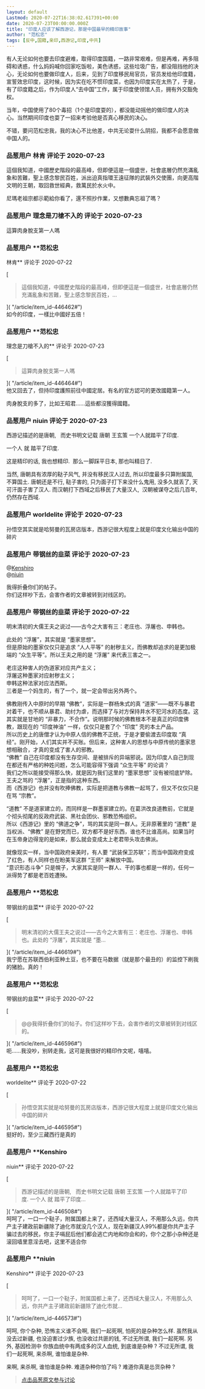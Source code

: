 ```yaml
---
layout: default
Lastmod: 2020-07-22T16:38:02.617391+00:00
date: 2020-07-23T00:00:00.000Z
title: "印度人应该了解西游记，那是中国最早的精印故事"
author: "范松忠"
tags: [反中,国籍,亲印,西游记,印度,中共]
---
```


有人无论如何也要去印度避难，取得印度国籍，一路非常艰难，但是再难，再多阻碍和诱惑，什么妈妈喊你回家吃饭啦，美色诱惑，这些垃圾广告，都没阻挡他的决心，无论如何也要做印度人，后来，见到了印度移民局官员，官员发给他印度籍，宣誓效忠印度，这时候，因为实在吃不惯印度菜，也因为印度实在太热了，于是，有了印度籍之后，作为印度人“去中国”工作，属于印度使领馆人员，拥有外交豁免权。  
  
当年，中国使用了80个毒招（1个是印度耍的），都没能动摇他的做印度人的决心。当然期间印度也耍了一招来考验他是否真心移民的决心。  
  
不错，要问范松忠我，我的决心不比他差，中共无论耍什么阴招，我都不会愿意做中国人的。

            
### 品葱用户 **林肯** 评论于 2020-07-23
        
這個我知道，中國歷史階段的最高峰，但即便這是一個盛世，社會底層仍然充滿亂象和苦難，聖上感念黎民百姓，派出迫真指環王遠征隊的武裝外交使團，向更高階文明的王朝，取回救世經典，救萬民於水火中。  
  
尼瑪老祖宗都示範給你看了，還不照抄作業，又想數典忘祖了嗎？
        


            
### 品葱用户 **理念是刀槍不入的** 评论于 2020-07-23
        
這算肉身脫支第一人嗎
        


            
### 品葱用户 **范松忠 
林肯** 评论于 2020-07-22
        
[

> 這個我知道，中國歷史階段的最高峰，但即便這是一個盛世，社會底層仍然充滿亂象和苦難，聖上感念黎民百姓，...

]( "/article/item_id-446462#")  
如今的印度，一樣比中國好五倍！
        


            
### 品葱用户 **范松忠 
理念是刀槍不入的** 评论于 2020-07-23
        
[

> 這算肉身脫支第一人嗎

]( "/article/item_id-446464#")  
他又回去了，但持印度護照前往中國定居。有名的官方認可的更改國籍第一人。  
  
肉身脫支的多了，比如王昭君……這些都沒獲得國籍。
        


            
### 品葱用户 **niuin** 评论于 2020-07-23
        
西游记描述的是唐朝,   而史书明文记载 唐朝 王玄策 一个人就踏平了印度.   
  
一个人 就 踏平了印度.   
  
这是精印的话, 我也想精印.  那么一脚踩平日本, 那也叫精日了.   
  
当然, 唐朝具有浓厚的鞑子风气, 并没有移民汉人过去, 所以印度最多只算附属国, 不算国土. 唐朝还是不行, 鞑子害的, 只为面子打下来没什么鬼用, 没多久就丢了, 天可汗面子害了汉人. 而汉朝打下西域之后移民了大量汉人,  汉朝被谋夺之后几百年, 仍然存在西域.
        


            
### 品葱用户 **worldelite** 评论于 2020-07-23
        
孙悟空其实就是哈努曼的瓦房店版本，西游记很大程度上就是印度文化输出中国的碎片
        


            
### 品葱用户 **带钢丝的韭菜** 评论于 2020-07-23
        
@[Kenshiro](https://pincong.rocks/people/Kenshiro "https://pincong.rocks/people/Kenshiro")  
@[niuin](https://pincong.rocks/people/niuin "https://pincong.rocks/people/niuin")  
  
我得折叠你们的帖子。  
你们这样吵下去，会害作者的文章被转到对线区的。
        


            
### 品葱用户 **带钢丝的韭菜** 评论于 2020-07-22
        
明末清初的大儒王夫之说过——古今之大害有三：老庄也、浮屠也、申韩也。  
  
此处的 “浮屠”，其实就是 “墨家思想”。  
但是原始的墨家仅仅只是追求 “人人平等” 的射秽主义，而佛教却追求的是更加极端的 “众生平等”。所以王夫之用的是 “浮屠” 来代表三害之一。  
  
老庄这种害人的伪道家对应共产主义；  
浮屠这种墨家对应射秽主义；  
申韩这种法家对应法西斯。  
三者是一个妈生的，有了一个，就一定会带出另外两个。  
  
佛教刚传入中原时的早期 “佛教”，实际是一群杨朱式的真 “道家”——既不与暴君对着干，也不顺从暴君、助纣为虐，而选择了与对方保持井水不犯河水的态度。这其实就是甘地的 “非暴力，不合作”。说明那时候的佛教根本不是真正的印度佛教，跟现在的 “印度神油” 一样，仅仅只是套了个 “印度” 壳的本土产品。  
所以历史上的唐僧才认为中原人信的佛教不正统，于是才要偷渡去印度取 “真经”。刚开始，人们其实并不买账。但后来，这种害人的思想与中原传统的墨家思想相融合，才真的变成了害人的邪教。  
“佛教” 自己在印度都没有生存空间、是被排斥的异端邪说。因为印度人自己到现在都还有严格的种姓问题，怎么可能容得下强调 “众生平等” 的论调？  
我们之所以能接受得那么快，就是因为我们这里的 “墨家思想” 没有被彻底铲除。  
王夫之骂的 “浮屠”，正是指的这种东西。  
而《西游记》也并没有吹捧佛教，实际是把道教与佛教一起骂了，但又不仅仅只是在骂 “宗教”。  
  
“道教” 不是道家建立的，而同样是一群墨家建立的。在葛洪改良道教前，它就是个彻头彻尾的反政府武装、黑社会团伙、邪教恐怖组织。  
所以《西游记》里的 “佛道之争”，骂的其实是同一群人。无非原著里的 “道教” 是当权派、“佛教” 是在野党而已，双方都不是好东西，谁也不比谁高尚。如果当时在玉帝身边得宠的是如来，那么就会变成太上老君带头攻击佛派。  
  
就像现实一样，当中国政府亲美时，有人要 “武装保卫苏联”；而当中国政府变成了红色，有人同样也在盼美军这群 “王师” 来解放中国。  
“意识形态斗争” 只是幌子，大家其实是同一群人、干的事也都是一样的，任何一派得势了都是老百姓遭殃。
        


            
### 品葱用户 **范松忠 
带钢丝的韭菜** 评论于 2020-07-22
        
[

> 明末清初的大儒王夫之说过——古今之大害有三：老庄也、浮屠也、申韩也。此处的 “浮屠”，其实就是 “墨...

]( "/article/item_id-446619#")  
我宁愿在苏联西伯利亚种土豆，也不要在马数据（就是那个最丑的）的监控下刷我的猪脸。真的！
        


            
### 品葱用户 **范松忠 
带钢丝的韭菜** 评论于 2020-07-22
        
[

> @@我得折叠你们的帖子。你们这样吵下去，会害作者的文章被转到对线区的。

]( "/article/item_id-446596#")  
呃……我没吵，别转走我，这可是我很好的精印作文呢，嘻嘻。
        


            
### 品葱用户 **范松忠 
worldelite** 评论于 2020-07-22
        
[

> 孙悟空其实就是哈努曼的瓦房店版本，西游记很大程度上就是印度文化输出中国的碎片

]( "/article/item_id-446595#")  
挺好的，至少三藏西行是真的
        


            
### 品葱用户 **Kenshiro 
niuin** 评论于 2020-07-22
        
[

> 西游记描述的是唐朝,   而史书明文记载 唐朝 王玄策 一个人就踏平了印度. 一个人 就 踏平了印度...

]( "/article/item_id-446508#")  
呵呵了，一口一个鞑子，附属国都上来了，还西域大量汉人，不用那么久远，你共产主子建政前新疆除了迪化市就没几个汉人，现在新疆汉人99%都是你共产主子骗过去的移民，你主子嗝屁后他们都会逃亡内地和你会和的，你个之那小杂种还是滚回墙里意淫去吧，这里不适合你
        


            
### 品葱用户 **niuin 
Kenshiro** 评论于 2020-07-23
        
[

> 呵呵了，一口一个鞑子，附属国都上来了，还西域大量汉人，不用那么久远，你共产主子建政前新疆除了迪化市就...

]( "/article/item_id-446573#")  
  
呵呵, 你个杂种, 恐怖主义谁不会啊, 我们一起死啊, 怕死的是杂种怎么样. 虽然我从没去过新疆, 也没迫害过少族, 也没收过共匪的钱, 不过无所谓, 我们一起死啊. 另外, 基因检测中 你族血统中有两成多的汉人血统, 到底谁是杂种 ? 不过无所谓, 我们一起死啊, 来杀啊, 谁怕谁是杂种.  
  
来啊, 来杀啊, 谁怕谁是杂种. 难道杂种你怕了吗 ? 难道你真是怂货杂种 ?
        






> [点击品葱原文参与讨论](https://pincong.rocks/article/21923)

